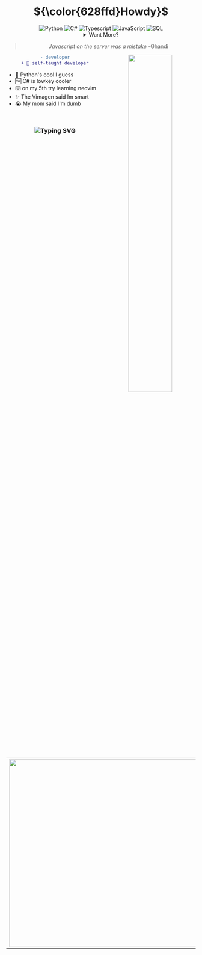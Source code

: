 <div align="center">

# ${\color{628ffd}Howdy}$

<div align="center">
    <img src="https://img.shields.io/badge/-Python-3776AB?style=flate&logo=python&logoColor=white" alt="Python">
    <img src="https://custom-icon-badges.demolab.com/badge/C%23-%23239120.svg?logo=cshrp&logoColor=white" alt="C#">
    <img src="https://img.shields.io/badge/typescript-%23007ACC.svg?style=flat&logo=typescript&logoColor=white" alt="Typescript">
    <img src="https://img.shields.io/badge/JavaScript-F7DF1E?logo=javascript&logoColor=000" alt="JavaScript">
    <img src="https://img.shields.io/badge/sqlite-%2307405e.svg?style=flat&logo=sqlite&logoColor=white" alt="SQL">
      <details>
   <summary>Want More?</summary>

   <div align="center">
    <img src="https://img.shields.io/badge/Flask-000?logo=flask&logoColor=fff" alt="Flask">
    <img src="https://img.shields.io/badge/django-%23092E20.svg?style=flat&logo=django&logoColor=white">
    <img src="https://img.shields.io/badge/Next-black?style=flat&logo=next.js&logoColor=white">
    <img src="https://img.shields.io/badge/Next-black?style=flat&logo=next.js&logoColor=white">
    <img src="https://img.shields.io/badge/DigitalOcean-%230167ff.svg?logo=digitalOcean&logoColor=white" alt="DigitalOcean">
    <img src="https://img.shields.io/badge/Godot-%23FFFFFF.svg?logo=godot-engine" alt="Godot Engine">
    <img src="https://img.shields.io/badge/figma-%23F24E1E.svg?style=flat&logo=figma&logoColor=white">
    <img src="https://img.shields.io/badge/Arc-**000000**?style=flat&logo=arc&logoColor=white">

   </div>

  </details>

<blockquote>
<em>Javascript on the server was a mistake</em> -Ghandi
</blockquote>

<img align="right" src="./crying.gif" width="48%">

<div align="center">

  ```diff
  - developer
  + 💫 self-taught developer
  ```

</div>

<div align="left">

- 🐍 Python's cool I guess
- 🆒 C# is lowkey cooler
- ⌨️ on my 5th try learning neovim
- ✨ The Vimagen said Im smart
- 😭 My mom said I'm dumb

</div>
<br>

### <div align="middle"> ![Typing SVG](https://readme-typing-svg.demolab.com?font=Fira+Code&weight=900&size=25&duration=2300&pause=2000&color=627eea&center=true&vCenter=true&random=false&width=800&height=30&lines=It+do+be+like+that...;Damn+I+Really+Need+To+Commit+More...) </div>

<div align="center">

  <table align="center">
    <tr>
      <td align="center">
        <img src="https://readme-stats-0x3at.vercel.app/api?username=0x3at&hide_title=true&include_all_commits=true&show_icons=true&title_color=627eea&icon_color=ffffff&text_color=628ffd&bg_color=00000000&border_radius=20&border_color=white" width="500px"/>
      </td>
      <td align="center">
        <img src="https://readme-stats-thegoldenpro.vercel.app/api/top-langs/?username=0x3at&hide_title=true&layout=compact&langs_count=10&title_color=627eea&icon_color=627eea&text_color=628ffd&bg_color=00000000&border_radius=20&border_color=white" width="330px"/>
      </td>
    </tr>
  </table>
</div>

<br>

<div align="center">
</div>
